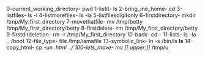 0-current_working_directory- pwd
1-listit- ls
2-bring_me_home- cd
3-listfiles- ls -l
4-listmorefiles- ls -la
5-listfilesdigitonly
6-firstdirectory- mkdir /tmp/My_first_directory
7-movethatfile- mv /tmp/betty /tmp/My_first_directory/betty
8-firstdelete- rm /tmp/My_first_directory/betty
9-firstdirdeletion- rm -r /tmp/My_first_directory
10-back- cd -
11-lists- ls -la . .. /boot
12-file_type- file /tmp/iamafile
13-symbolic_link- ln -s /bin/ls __ls__
14-copy_html- cp -un *.html ../
100-lets_move- mv [[:upper:]]* /tmp/u
